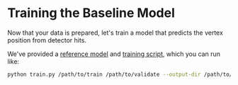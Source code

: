 # Training the Baseline Model

Now that your data is prepared, let's train a model that predicts the vertex
position from detector hits.

We've provided a 
[reference model](https://github.com/ALPHA-g-Experiment/ml-tutorial/blob/main/code/model/regressor.py)
and
[training script](https://github.com/ALPHA-g-Experiment/ml-tutorial/blob/main/code/train.py),
which you can run like:

```bash
python train.py /path/to/train /path/to/validate --output-dir /path/to/output
```
